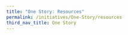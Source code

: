 ```yaml
---
title: "One Story: Resources"
permalink: /initiatives/One-Story/resources
third_nav_title: One Story
---
```

